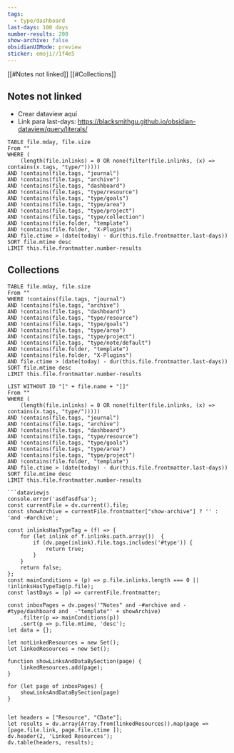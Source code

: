 ```yaml
---
tags:
  - type/dashboard
last-days: 100 days
number-results: 200
show-archive: false
obsidianUIMode: preview
sticker: emoji//1f4e5
---
```

[[#Notes not linked]]
[[#Collections]]

## Notes not linked
* Crear dataview aquí
* Link para last-days: https://blacksmithgu.github.io/obsidian-dataview/query/literals/

```dataview
TABLE file.mday, file.size
From ""
WHERE (
	(length(file.inlinks) = 0 OR none(filter(file.inlinks, (x) => contains(x.tags, "type/")))))
AND !contains(file.tags, "journal")
AND !contains(file.tags, "archive")
AND !contains(file.tags, "dashboard")
AND !contains(file.tags, "type/resource")
AND !contains(file.tags, "type/goals")
AND !contains(file.tags, "type/area")
AND !contains(file.tags, "type/project")
AND !contains(file.tags, "type/collection")
AND !contains(file.folder, "template")
AND !contains(file.folder, "X-Plugins")
AND file.ctime > (date(today) - dur(this.file.frontmatter.last-days))
SORT file.mtime desc
LIMIT this.file.frontmatter.number-results
```

## Collections

```dataview
TABLE file.mday, file.size
From ""
WHERE !contains(file.tags, "journal")
AND !contains(file.tags, "archive")
AND !contains(file.tags, "dashboard")
AND !contains(file.tags, "type/resource")
AND !contains(file.tags, "type/goals")
AND !contains(file.tags, "type/area")
AND !contains(file.tags, "type/project")
AND !contains(file.tags, "type/note/default")
AND !contains(file.folder, "template")
AND !contains(file.folder, "X-Plugins")
AND file.ctime > (date(today) - dur(this.file.frontmatter.last-days))
SORT file.mtime desc
LIMIT this.file.frontmatter.number-results
```



```dataview
LIST WITHOUT ID "[" + file.name + "]]"
From ""
WHERE (
	(length(file.inlinks) = 0 OR none(filter(file.inlinks, (x) => contains(x.tags, "type/")))))
AND !contains(file.tags, "journal")
AND !contains(file.tags, "archive")
AND !contains(file.tags, "dashboard")
AND !contains(file.tags, "type/resource")
AND !contains(file.tags, "type/goals")
AND !contains(file.tags, "type/area")
AND !contains(file.tags, "type/project")
AND !contains(file.folder, "template")
AND file.ctime > (date(today) - dur(this.file.frontmatter.last-days))
SORT file.mtime desc
LIMIT this.file.frontmatter.number-results
```

```
```dataviewjs
console.error('asdfasdfsa');
const currentFile = dv.current().file;
const showArchive = currentFile.frontmatter["show-archive"] ? '' : 'and -#archive';

const inlinksHasTypeTag = (f) => {
    for (let inlink of f.inlinks.path.array())  {
        if (dv.page(inlink).file.tags.includes('#type')) {
            return true;
        }
    }
    return false;
};
const mainConditions = (p) => p.file.inlinks.length === 0 || !inlinksHasTypeTag(p.file);
const lastDays = (p) => currentFile.frontmatter;

const inboxPages = dv.pages('"Notes" and -#archive and -#type/dashboard and  -"template"' + showArchive)
    .filter(p => mainConditions(p))
    .sort(p => p.file.mtime, 'desc');
let data = {};

let notLinkedResources = new Set();
let linkedResources = new Set();

function showLinksAndDataBySection(page) {
    linkedResources.add(page);
}

for (let page of inboxPages) {
	showLinksAndDataBySection(page)
}


let headers = ["Resource", "CDate"];
let results = dv.array(Array.from(linkedResources)).map(page => [page.file.link, page.file.ctime ]);
dv.header(2, 'Linked Resources');
dv.table(headers, results);
```
```
